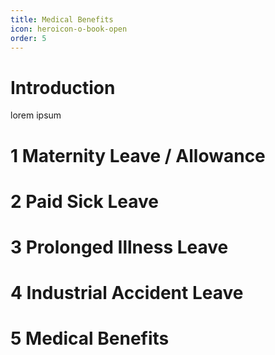 ```yaml
---
title: Medical Benefits
icon: heroicon-o-book-open
order: 5
---
```


# Introduction

lorem ipsum

# 1 Maternity Leave / Allowance
# 2 Paid Sick Leave
# 3 Prolonged Illness Leave
# 4 Industrial Accident Leave
# 5 Medical Benefits
